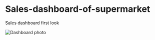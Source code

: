 # Sales-dashboard-of-supermarket

Sales dashboard first look

![Dashboard photo](https://github.com/user-attachments/assets/00a7792c-d535-4614-a7e4-a71fec31b305)

